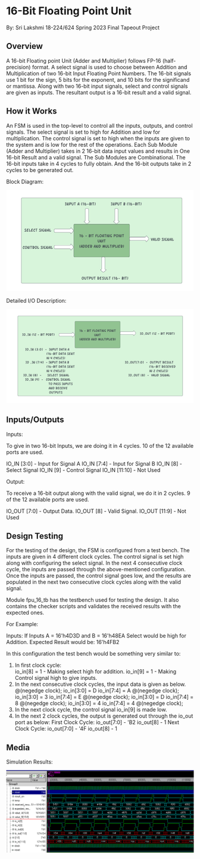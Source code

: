 # 16-Bit Floating Point Unit

By: Sri Lakshmi
18-224/624 Spring 2023 Final Tapeout Project

## Overview

A 16-bit Floating point Unit (Adder and Multiplier) follows FP-16 (half-precision) format. A select signal is used to choose between Addition and Multiplication of two 16-bit Input Floating Point Numbers. The 16-bit signals use 1 bit for the sign, 5 bits for the exponent, and 10 bits for the significand or mantissa. 
Along with two 16-bit input signals, select and control signals are given as inputs. The resultant output is a 16-bit result and a valid signal. 

## How it Works

An FSM is used in the top-level to control all the inputs, outputs, and control signals. The select signal is set to high for Addition and low for multiplication. The control signal is set to high when the inputs are given to the system and is low for the rest of the operations. Each Sub Module (Adder and Multiplier) takes in 2 16-bit data input values and results in One 16-bit Result and a valid signal. The Sub Modules are Combinational. The 16-bit inputs take in 4 cycles to fully obtain. And the 16-bit outputs take in 2 cycles to be generated out. 


Block Diagram: 

![](Picture2.png)

Detailed I/O Description: 

![](Picture1.png)


## Inputs/Outputs

Inputs: 

To give in two 16-bit Inputs, we are doing it in 4 cycles. 10 of the 12 available ports are used.


IO_IN [3:0] 	-	Input for Signal A
IO_IN [7:4] 	-	Input for Signal B
IO_IN [8]		- 	Select Signal
IO_IN [9]		-	Control Signal
IO_IN [11:10]	-	Not Used

Output: 

To receive a 16-bit output along with the valid signal, we do it in 2 cycles. 9 of the 12 available ports are used.


IO_OUT [7:0]	-	Output Data. 
IO_OUT [8]		- 	Valid Signal. 
IO_OUT [11:9]	-	Not Used

## Design Testing

For the testing of the design, the FSM is configured from a test bench. 
The inputs are given in 4 different clock cycles. The control signal is set high along with configuring the select signal. In the next 4 consecutive clock cycle, the inputs are passed through the above-mentioned configuration. Once the inputs are passed, the control signal goes low, and the results are populated in the next two consecutive clock cycles along with the valid signal. 

Module fpu_16_tb has the testbench used for testing the design. It also contains the checker scripts and validates the received results with the expected ones.

For Example: 

Inputs: 
If Inputs A = 16'h4D3D and B = 16'h48EA
Select would be high for Addition. Expected Result would be: 16'h4FB2

In this configuration the test bench would be something very similar to: 
1. In first clock cycle:  
io_in[8] = 1	- Making select high for addition. 
io_in[9] = 1	- Making Control signal high to give inputs.
2. In the next consecutive clock cycles, the input data is given as below. 
    		@(negedge clock);
    		io_in[3:0] = D
    		io_in[7:4] = A
    		@(negedge clock);
    		io_in[3:0] = 3
    		io_in[7:4] = E
    		@(negedge clock);
    		io_in[3:0] = D
    		io_in[7:4] = 8
    		@(negedge clock);
    		io_in[3:0] = 4
    		io_in[7:4] = 4
    		@(negedge clock);
3. In the next clock cycle, the control signal io_in[9] is made low. 
4. In the next 2 clock cycles, the output is generated out through the io_out port as below: 
First Clock Cycle: 
	io_out[7:0] 	- 'B2
	io_out[8] 		- 1
	Next Clock Cycle:
	io_out[7:0] 	- '4F
	io_out[8] 		- 1
## Media

Simulation Results: 

![](Picture3.png)

